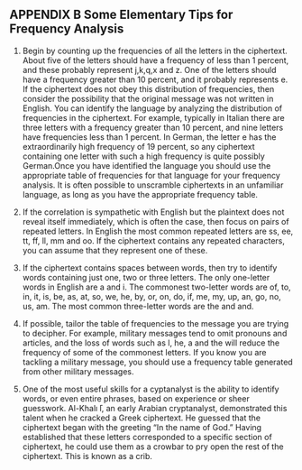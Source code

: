 ## APPENDIX B Some Elementary Tips for Frequency Analysis

1. Begin by counting up the frequencies of all the letters in the ciphertext. About five of the letters should have a frequency of less than 1 percent, and these probably represent j,k,q,x and z. One of the letters should have a frequency greater than 10 percent, and it probably represents e. If the ciphertext does not obey this distribution of frequencies, then consider the possibility that the original message was not written in English. You can identify the language by analyzing the distribution of frequencies in the ciphertext. For example, typically in Italian there are three letters with a frequency greater than 10 percent, and nine letters have frequencies less than 1 percent. In German, the letter e has the extraordinarily high frequency of 19 percent, so any ciphertext containing one letter with such a high frequency is quite possibly German.Once you have identified the language you should use the appropriate table of frequencies for that language for your frequency analysis. It is often possible to unscramble ciphertexts in an unfamiliar language, as long as you have the appropriate frequency table.

2. If the correlation is sympathetic with English but the plaintext does not reveal itself immediately, which is often the case, then focus on pairs of repeated letters. In English the most common repeated letters are ss, ee, tt, ff, ll, mm and oo. If the ciphertext contains any repeated characters, you can assume that they represent one of these.

3. If the ciphertext contains spaces between words, then try to identify words containing just one, two or three letters. The only one-letter words in English are a and i. The commonest two-letter words are of, to, in, it, is, be, as, at, so, we, he, by, or, on, do, if, me, my, up, an, go, no, us, am. The most common three-letter words are the and and.

4. If possible, tailor the table of frequencies to the message you are trying to decipher. For example, military messages tend to omit pronouns and articles, and the loss of words such as l, he, a and the will reduce the frequency of some of the commonest letters. If you know you are tackling a military message, you should use a frequency table generated from other military messages.

5. One of the most useful skills for a cyptanalyst is the ability to identify words, or even entire phrases, based on experience or sheer guesswork. Al-Khalı ̄l, an early Arabian cryptanalyst, demonstrated this talent when he cracked a Greek ciphertext. He guessed that the ciphertext began with the greeting “In the name of God.” Having established that these letters corresponded to a specific section of ciphertext, he could use them as a crowbar to pry open the rest of the ciphertext. This is known as a crib.
